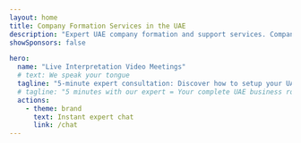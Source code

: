 ```yaml
---
layout: home
title: Company Formation Services in the UAE
description: "Expert UAE company formation and support services. Company setup, banking, tax, legal and visa solutions. Pay only after approval."
showSponsors: false

hero:
  name: "Live Interpretation Video Meetings"
  # text: We speak your tongue
  tagline: "5-minute expert consultation: Discover how to setup your UAE business <span class='hl'>risk-free</span>"
  # tagline: "5 minutes with our expert = Your complete UAE business roadmap"
  actions:
    - theme: brand
      text: Instant expert chat
      link: /chat
---
```


<FeatureBlock :card="{
  title: 'BabelBreak: Seamless Multilingual Communication',
  details: 'Revolutionary meeting platform that instantly translates speech into each participant\'s native language while preserving the speaker\'s natural voice and intonation. The system automatically detects both the speaker\'s language and each listener\'s preferred language without requiring manual configuration. Participants from different countries converse naturally as if language barriers never existed, with **cultural nuances** appropriately adapted during translation. Global teams can now collaborate effortlessly with zero language preparation needed for international meetings.',
  link: './guide/use-cases#babelbreak-synchronous-multilingual-translation',
  src: {
    light: '/pic/BabelBreak.png',
    dark: '/pic/BabelBreak.png',
    width: '80%'
  },
  inversion: false
}" />
